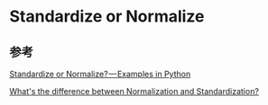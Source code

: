 # Standardize or Normalize

## 参考
[Standardize or Normalize? — Examples in Python](https://medium.com/@rrfd/standardize-or-normalize-examples-in-python-e3f174b65dfc)

[What's the difference between Normalization and Standardization?](https://stats.stackexchange.com/questions/10289/whats-the-difference-between-normalization-and-standardization)